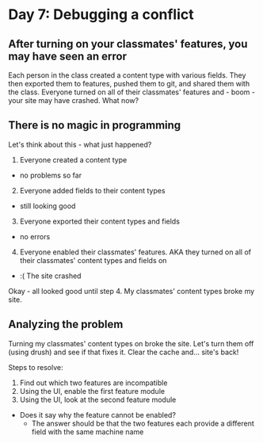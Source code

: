 # Day 7: Debugging a conflict

## After turning on your classmates' features, you may have seen an error
Each person in the class created a content type with various fields. They then exported them to features, pushed them to git, and shared them with the class. Everyone turned on all of their classmates' features and - boom - your site may have crashed. What now?

## There is no magic in programming
Let's think about this - what just happened?
1. Everyone created a content type
  - no problems so far
2. Everyone added fields to their content types
  - still looking good
3. Everyone exported their content types and fields
  - no errors
4. Everyone enabled their classmates' features. AKA they turned on all of their classmates' content types and fields on
  - :( The site crashed

Okay - all looked good until step 4. My classmates' content types broke my site.

## Analyzing the problem
Turning my classmates' content types on broke the site. Let's turn them off (using drush) and see if that fixes it.
Clear the cache and... site's back!

Steps to resolve:
1. Find out which two features are incompatible
2. Using the UI, enable the first feature module
3. Using the UI, look at the second feature module
  - Does it say why the feature cannot be enabled?
    - The answer should be that the two features each provide a different field with the same machine name
